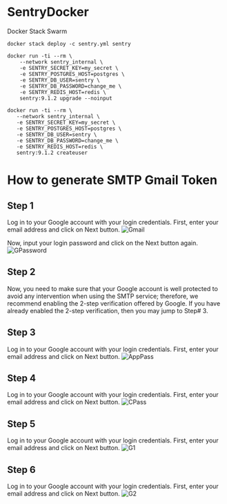 # SentryDocker
Docker Stack Swarm
```
docker stack deploy -c sentry.yml sentry
```
```
docker run -ti --rm \
    --network sentry_internal \
    -e SENTRY_SECRET_KEY=my_secret \
    -e SENTRY_POSTGRES_HOST=postgres \
    -e SENTRY_DB_USER=sentry \
    -e SENTRY_DB_PASSWORD=change_me \
    -e SENTRY_REDIS_HOST=redis \
    sentry:9.1.2 upgrade --noinput
 ```
 ```
 docker run -ti --rm \
    --network sentry_internal \
    -e SENTRY_SECRET_KEY=my_secret \
    -e SENTRY_POSTGRES_HOST=postgres \
    -e SENTRY_DB_USER=sentry \
    -e SENTRY_DB_PASSWORD=change_me \
    -e SENTRY_REDIS_HOST=redis \
    sentry:9.1.2 createuser
  ```
# How to generate SMTP Gmail Token
## Step 1
Log in to your Google account with your login credentials. First, enter your email address and click on Next button.
![Gmail](https://user-images.githubusercontent.com/22466745/90329668-7fdd1200-dfc4-11ea-972e-57f1deb4af2d.png)

Now, input your login password and click on the Next button again.
![GPassword](https://user-images.githubusercontent.com/22466745/90329683-97b49600-dfc4-11ea-845c-f550db02a656.png)

## Step 2
Now, you need to make sure that your Google account is well protected to avoid any intervention when using the SMTP service; therefore, we recommend enabling the 2-step verification offered by Google. If you have already enabled the 2-step verification, then you may jump to Step# 3.

## Step 3
Log in to your Google account with your login credentials. First, enter your email address and click on Next button.
![AppPass](https://user-images.githubusercontent.com/22466745/90329761-0691ef00-dfc5-11ea-9be5-eb0bf207056d.png)

## Step 4
Log in to your Google account with your login credentials. First, enter your email address and click on Next button.
![CPass](https://user-images.githubusercontent.com/22466745/90329763-08f44900-dfc5-11ea-9d1f-1a9ddb666b6a.png)

## Step 5
Log in to your Google account with your login credentials. First, enter your email address and click on Next button.
![G1](https://user-images.githubusercontent.com/22466745/90329765-0a257600-dfc5-11ea-83cb-e47d9dcba4ca.png)

## Step 6
Log in to your Google account with your login credentials. First, enter your email address and click on Next button.
![G2](https://user-images.githubusercontent.com/22466745/90329766-0abe0c80-dfc5-11ea-8f15-20102e00b9f6.png)
